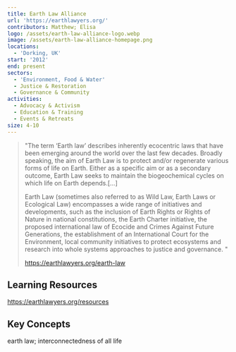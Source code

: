 ```yaml
---
title: Earth Law Alliance
url: 'https://earthlawyers.org/'
contributors: Matthew; Elisa
logo: /assets/earth-law-alliance-logo.webp
image: /assets/earth-law-alliance-homepage.png
locations:
  - 'Dorking, UK'
start: '2012'
end: present
sectors:
  - 'Environment, Food & Water'
  - Justice & Restoration
  - Governance & Community
activities:
  - Advocacy & Activism
  - Education & Training
  - Events & Retreats
size: 4-10
---
```

> "The term ‘Earth law’ describes inherently ecocentric laws that have been emerging around the world over the last few decades. Broadly speaking, the aim of Earth Law is to protect and/or regenerate various forms of life on Earth. Either as a specific aim or as a secondary outcome, Earth Law seeks to maintain the biogeochemical cycles on which life on Earth depends.[...]
> 
> Earth Law (sometimes also referred to as Wild Law, Earth Laws or Ecological Law) encompasses a wide range of initiatives and developments, such as the inclusion of Earth Rights or Rights of Nature in national constitutions, the Earth Charter initiative, the proposed international law of Ecocide and Crimes Against Future Generations, the establishment of an International Court for the Environment, local community initiatives to protect ecosystems and research into whole systems approaches to justice and governance. "
> 
> https://earthlawyers.org/earth-law

## Learning Resources

https://earthlawyers.org/resources

## Key Concepts

earth law; interconnectedness of all life
